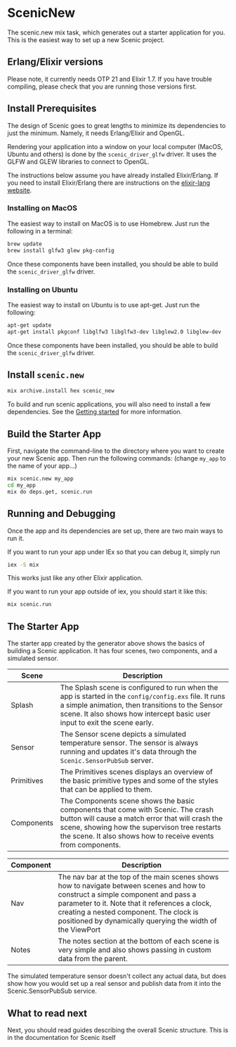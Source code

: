 # ScenicNew

The scenic.new mix task, which generates out a starter application for you. This is the easiest way to set up a new Scenic project.

## Erlang/Elixir versions

Please note, it currently needs OTP 21 and Elixir 1.7. If you have trouble compiling, please check that you are running those versions first.

## Install Prerequisites

The design of Scenic goes to great lengths to minimize its dependencies to just the minimum. Namely, it needs Erlang/Elixir and OpenGL.

Rendering your application into a window on your local computer (MacOS, Ubuntu and others) is done by the `scenic_driver_glfw` driver. It uses the GLFW and GLEW libraries to connect to OpenGL.

The instructions below assume you have already installed Elixir/Erlang. If you need to install Elixir/Erlang there are instructions on the [elixir-lang website](https://elixir-lang.org/install.html).


### Installing on MacOS

The easiest way to install on MacOS is to use Homebrew. Just run the following in a terminal:

```bash
brew update
brew install glfw3 glew pkg-config
```


Once these components have been installed, you should be able to build the `scenic_driver_glfw` driver.

### Installing on Ubuntu

The easiest way to install on Ubuntu is to use apt-get. Just run the following:

```bash
apt-get update
apt-get install pkgconf libglfw3 libglfw3-dev libglew2.0 libglew-dev
```

Once these components have been installed, you should be able to build the `scenic_driver_glfw` driver.


## Install `scenic.new`

```bash
mix archive.install hex scenic_new
```

To build and run scenic applications, you will also need to install a few dependencies. See the [Getting started](https://hexdocs.pm/scenic/getting_started.html#install-dependencies) for more information.

## Build the Starter App


First, navigate the command-line to the directory where you want to create your new Scenic app. Then run the following commands:  (change `my_app` to the name of your app...)

```bash
mix scenic.new my_app
cd my_app
mix do deps.get, scenic.run
```


## Running and Debugging

Once the app and its dependencies are set up, there are two main ways to run it.

If you want to run your app under IEx so that you can debug it, simply run

```bash
iex -S mix
```

This works just like any other Elixir application.

If you want to run your app outside of iex, you should start it like this:

```bash
mix scenic.run
```

## The Starter App

The starter app created by the generator above shows the basics of building a Scenic application. It has four scenes, two components, and a simulated sensor.

Scene | Description
--- | ---
Splash | The Splash scene is configured to run when the app is started in the `config/config.exs` file. It runs a simple animation, then transitions to the Sensor scene. It also shows how intercept basic user input to exit the scene early.
Sensor | The Sensor scene depicts a simulated temperature sensor. The sensor is always running and updates it's data through the `Scenic.SensorPubSub` server.
Primitives | The Primitives scenes displays an overview of the basic primitive types and some of the styles that can be applied to them.
Components | The Components scene shows the basic components that come with Scenic. The crash button will cause a match error that will crash the scene, showing how the supervison tree restarts the scene. It also shows how to receive events from components.

Component | Description
--- | ---
Nav | The nav bar at the top of the main scenes shows how to navigate between scenes and how to construct a simple component and pass a parameter to it. Note that it references a clock, creating a nested component. The clock is positioned by dynamically querying the width of the ViewPort
Notes | The notes section at the bottom of each scene is very simple and also shows passing in custom data from the parent.

The simulated temperature sensor doesn't collect any actual data, but does show how you would set up a real sensor and publish data from it into the Scenic.SensorPubSub service.

## What to read next

Next, you should read guides describing the overall Scenic structure. This is in the documentation for Scenic itself
